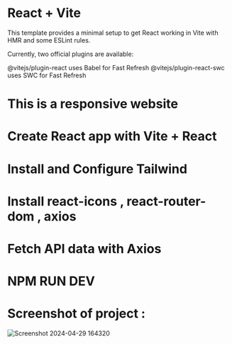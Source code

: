# React + Vite

This template provides a minimal setup to get React working in Vite with HMR and some ESLint rules.

Currently, two official plugins are available:

@vitejs/plugin-react uses Babel for Fast Refresh
@vitejs/plugin-react-swc uses SWC for Fast Refresh
# This is a responsive website 
# Create React app with Vite + React
# Install and Configure Tailwind 
# Install react-icons , react-router-dom , axios
# Fetch API data with Axios
# NPM RUN DEV

# Screenshot of project :
![Screenshot 2024-04-29 164320](https://github.com/vishavk1992/depthngreen/assets/148455293/0744515b-c48e-49a0-8f35-29b41e1ff6cb)

 
